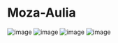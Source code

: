 # Moza-Aulia
![image](https://github.com/user-attachments/assets/c88b884e-56b2-4b6f-bc5a-b0d28b84e8db)
![image](https://github.com/user-attachments/assets/cb7677b1-a2cd-48ea-bc22-5eb7c138072b)
![image](https://github.com/user-attachments/assets/44323483-0295-4548-8574-ce4ded374dd0)
![image](https://github.com/user-attachments/assets/4bc719ef-f436-4ac5-84c3-2f6607824711)
